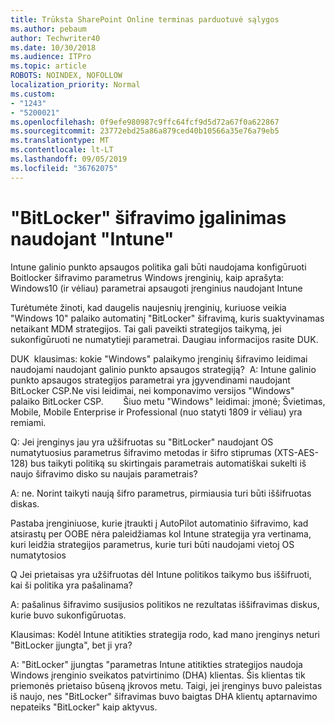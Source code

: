 ```yaml
---
title: Trūksta SharePoint Online terminas parduotuvė sąlygos
ms.author: pebaum
author: Techwriter40
ms.date: 10/30/2018
ms.audience: ITPro
ms.topic: article
ROBOTS: NOINDEX, NOFOLLOW
localization_priority: Normal
ms.custom:
- "1243"
- "5200021"
ms.openlocfilehash: 0f9efe980987c9ffc64fcf9d5d72a67f0a622867
ms.sourcegitcommit: 23772ebd25a86a879ced40b10566a35e76a79eb5
ms.translationtype: MT
ms.contentlocale: lt-LT
ms.lasthandoff: 09/05/2019
ms.locfileid: "36762075"
---
```

# <a name="enabling-bitlocker-encryption-with-intune"></a>"BitLocker" šifravimo įgalinimas naudojant "Intune"

Intune galinio punkto apsaugos politika gali būti naudojama konfigūruoti Boitlocker šifravimo parametrus Windows įrenginių, kaip aprašyta: Windows10 (ir vėliau) parametrai apsaugoti įrenginius naudojant Intune

Turėtumėte žinoti, kad daugelis naujesnių įrenginių, kuriuose veikia "Windows 10" palaiko automatinį "BitLocker" šifravimą, kuris suaktyvinamas netaikant MDM strategijos. Tai gali paveikti strategijos taikymą, jei sukonfigūruoti ne numatytieji parametrai. Daugiau informacijos rasite DUK.


DUK  klausimas: kokie "Windows" palaikymo įrenginių šifravimo leidimai naudojami naudojant galinio punkto apsaugos strategiją?
 A: Intune galinio punkto apsaugos strategijos parametrai yra įgyvendinami naudojant BitLocker CSP.Ne visi leidimai, nei komponavimo versijos "Windows" palaiko BitLocker CSP. 
      Šiuo metu "Windows" leidimai: įmonė; Švietimas, Mobile, Mobile Enterprise ir Professional (nuo statyti 1809 ir vėliau) yra remiami.




Q: Jei įrenginys jau yra užšifruotas su "BitLocker" naudojant OS numatytuosius parametrus šifravimo metodas ir šifro stiprumas (XTS-AES-128) bus taikyti politiką su skirtingais parametrais automatiškai sukelti iš naujo šifravimo disko su naujais parametrais?

A: ne. Norint taikyti naują šifro parametrus, pirmiausia turi būti iššifruotas diskas.

Pastaba įrenginiuose, kurie įtraukti į AutoPilot automatinio šifravimo, kad atsirastų per OOBE nėra paleidžiamas kol Intune strategija yra vertinama, kuri leidžia strategijos parametrus, kurie turi būti naudojami vietoj OS numatytosios




Q Jei prietaisas yra užšifruotas dėl Intune politikos taikymo bus iššifruoti, kai ši politika yra pašalinama?

A: pašalinus šifravimo susijusios politikos ne rezultatas iššifravimas diskus, kurie buvo sukonfigūruotas.




Klausimas: Kodėl Intune atitikties strategija rodo, kad mano įrenginys neturi "BitLocker įjungta", bet ji yra?

A: "BitLocker" įjungtas "parametras Intune atitikties strategijos naudoja Windows įrenginio sveikatos patvirtinimo (DHA) klientas. Šis klientas tik priemonės prietaiso būseną įkrovos metu. Taigi, jei įrenginys buvo paleistas iš naujo, nes "BitLocker" šifravimas buvo baigtas DHA klientų aptarnavimo nepateiks "BitLocker" kaip aktyvus.